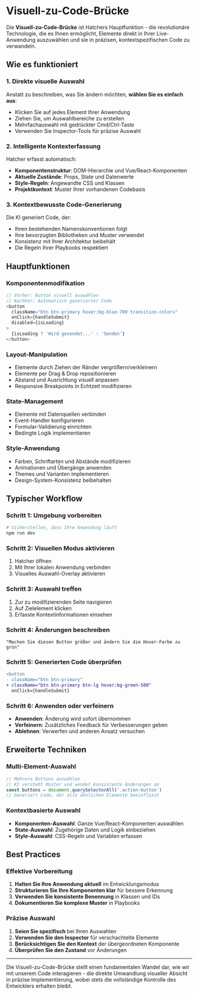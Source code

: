 # Visuell-zu-Code-Brücke

Die **Visuell-zu-Code-Brücke** ist Hatchers Hauptfunktion - die revolutionäre Technologie, die es Ihnen ermöglicht, Elemente direkt in Ihrer Live-Anwendung auszuwählen und sie in präzisen, kontextspezifischen Code zu verwandeln.

## Wie es funktioniert

### 1. Direkte visuelle Auswahl

Anstatt zu beschreiben, was Sie ändern möchten, **wählen Sie es einfach aus**:

- Klicken Sie auf jedes Element Ihrer Anwendung
- Ziehen Sie, um Auswahlbereiche zu erstellen
- Mehrfachauswahl mit gedrückter Cmd/Ctrl-Taste
- Verwenden Sie Inspector-Tools für präzise Auswahl

### 2. Intelligente Kontexterfassung

Hatcher erfasst automatisch:

- **Komponentenstruktur**: DOM-Hierarchie und Vue/React-Komponenten
- **Aktuelle Zustände**: Props, State und Datenwerte
- **Style-Regeln**: Angewandte CSS und Klassen
- **Projektkontext**: Muster Ihrer vorhandenen Codebasis

### 3. Kontextbewusste Code-Generierung

Die KI generiert Code, der:

- Ihren bestehenden Namenskonventionen folgt
- Ihre bevorzugten Bibliotheken und Muster verwendet
- Konsistenz mit Ihrer Architektur beibehält
- Die Regeln Ihrer Playbooks respektiert

## Hauptfunktionen

### Komponentenmodifikation

```javascript
// Vorher: Button visuell auswählen
// Nachher: Automatisch generierter Code
<button
  className="btn btn-primary hover:bg-blue-700 transition-colors"
  onClick={handleSubmit}
  disabled={isLoading}
>
  {isLoading ? 'Wird gesendet...' : 'Senden'}
</button>
```

### Layout-Manipulation

- Elemente durch Ziehen der Ränder vergrößern/verkleinern
- Elemente per Drag & Drop repositionieren
- Abstand und Ausrichtung visuell anpassen
- Responsive Breakpoints in Echtzeit modifizieren

### State-Management

- Elemente mit Datenquellen verbinden
- Event-Handler konfigurieren
- Formular-Validierung einrichten
- Bedingte Logik implementieren

### Style-Anwendung

- Farben, Schriftarten und Abstände modifizieren
- Animationen und Übergänge anwenden
- Themes und Varianten implementieren
- Design-System-Konsistenz beibehalten

## Typischer Workflow

### Schritt 1: Umgebung vorbereiten

```bash
# Sicherstellen, dass Ihre Anwendung läuft
npm run dev
```

### Schritt 2: Visuellen Modus aktivieren

1. Hatcher öffnen
2. Mit Ihrer lokalen Anwendung verbinden
3. Visuelles Auswahl-Overlay aktivieren

### Schritt 3: Auswahl treffen

1. Zur zu modifizierenden Seite navigieren
2. Auf Zielelement klicken
3. Erfasste Kontextinformationen einsehen

### Schritt 4: Änderungen beschreiben

```
"Machen Sie diesen Button größer und ändern Sie die Hover-Farbe zu grün"
```

### Schritt 5: Generierten Code überprüfen

```diff
<button
- className="btn btn-primary"
+ className="btn btn-primary btn-lg hover:bg-green-500"
  onClick={handleSubmit}
```

### Schritt 6: Anwenden oder verfeinern

- **Anwenden**: Änderung wird sofort übernommen
- **Verfeinern**: Zusätzliches Feedback für Verbesserungen geben
- **Ablehnen**: Verwerfen und anderen Ansatz versuchen

## Erweiterte Techniken

### Multi-Element-Auswahl

```javascript
// Mehrere Buttons auswählen
// KI versteht Muster und wendet konsistente Änderungen an
const buttons = document.querySelectorAll('.action-button')
// Generiert Code, der alle ähnlichen Elemente beeinflusst
```

### Kontextbasierte Auswahl

- **Komponenten-Auswahl**: Ganze Vue/React-Komponenten auswählen
- **State-Auswahl**: Zugehörige Daten und Logik einbeziehen
- **Style-Auswahl**: CSS-Regeln und Variablen erfassen

## Best Practices

### Effektive Vorbereitung

1. **Halten Sie Ihre Anwendung aktuell** im Entwicklungsmodus
2. **Strukturieren Sie Ihre Komponenten klar** für bessere Erkennung
3. **Verwenden Sie konsistente Benennung** in Klassen und IDs
4. **Dokumentieren Sie komplexe Muster** in Playbooks

### Präzise Auswahl

1. **Seien Sie spezifisch** bei Ihren Auswahlen
2. **Verwenden Sie den Inspector** für verschachtelte Elemente
3. **Berücksichtigen Sie den Kontext** der übergeordneten Komponente
4. **Überprüfen Sie den Zustand** vor Änderungen

---

Die Visuell-zu-Code-Brücke stellt einen fundamentalen Wandel dar, wie wir mit unserem Code interagieren - die direkte Umwandlung visueller Absicht in präzise Implementierung, wobei stets die vollständige Kontrolle des Entwicklers erhalten bleibt.
